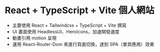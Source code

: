 # React + TypeScript + Vite 個人網站

- 主要使用 React + Tailwindcss + TypeScript + Vite 撰寫
- UI 畫面使用 HeadlessUI、HeroIcons，加速開發速度
- 動畫引用 motion 呈現
- 運用 React-Router-Dom 來進行頁面切換，達到 SPA（單頁應用）效果
